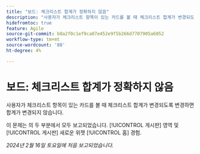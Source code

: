 ```yaml
---
title: "보드: 체크리스트 합계가 정확하지 않음"
description: "사용자가 체크리스트 항목이 있는 카드를 볼 때 체크리스트 합계가 변경되도록 변경할 때 합계는 변경되지 않습니다."
hidefromtoc: true
feature: Agile
source-git-commit: b8a2f0c1ef9ca07e452e9f5b266d7707905a6052
workflow-type: tm+mt
source-wordcount: '88'
ht-degree: 4%

---
```



# 보드: 체크리스트 합계가 정확하지 않음

사용자가 체크리스트 항목이 있는 카드를 볼 때 체크리스트 합계가 변경되도록 변경하면 합계가 변경되지 않습니다.

이 문제는 의 두 부분에서 모두 보고되었습니다. [!UICONTROL 게시판] 영역 및 [!UICONTROL 게시판] 새로운 위젯 [!UICONTROL 홈] 경험.

_2024년 2월 16일 토요일에 처음 보고되었습니다._
